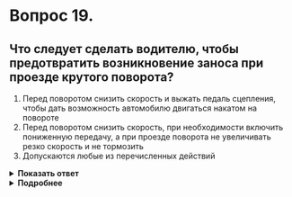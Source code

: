 # Вопрос 19.

## Что следует сделать водителю, чтобы предотвратить возникновение заноса при проезде крутого поворота?

1. Перед поворотом снизить скорость и выжать педаль сцепления, чтобы дать возможность автомобилю двигаться накатом на повороте
2. Перед поворотом снизить скорость, при необходимости включить пониженную передачу, а при проезде поворота не увеличивать резко скорость и не тормозить
3. Допускаются любые из перечисленных действий

<details>
<summary><b>Показать ответ</b></summary>
Правильный ответ: 2
</details>
<details>
<summary><b>Подробнее</b></summary>
Чтобы предотвратить возникновение заноса при проезде крутого поворота, который возникает с помощью центробежной силы, необходимо до вхождения в поворот занять правильное расположение Т.С на проезжей части так, чтобы траектория движения в повороте проходила по большему радиусу кривизны, снизить скорость (приблизительно на 1/3), при необходимости включить пониженную передачу, а при проезде поворота не увеличивать резко скорость и не тормозить.
(Автошкола РФ, Техника управления автомобилем)
</details>
